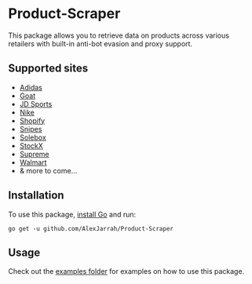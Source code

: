 # Product-Scraper

This package allows you to retrieve data on products across various retailers with built-in anti-bot evasion and proxy support.

## Supported sites

- [Adidas](https://www.adidas.com/)
- [Goat](https://www.goat.com/)
- [JD Sports](https://www.jdsports.com/)
- [Nike](https://www.nike.com/)
- [Shopify](https://www.shopify.com/)
- [Snipes](https://www.snipesusa.com/)
- [Solebox](https://solebox.com/)
- [StockX](https://stockx.com/)
- [Supreme](https://us.supreme.com/)
- [Walmart](https://www.walmart.com/)
- & more to come...

## Installation

To use this package, [install Go](https://go.dev/) and run:

```
go get -u github.com/AlexJarrah/Product-Scraper
```

## Usage

Check out the [examples folder](https://github.com/AlexJarrah/Product-Scraper/tree/main/examples) for examples on how to use this package.
